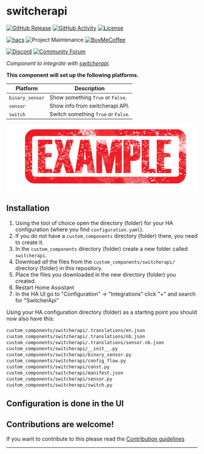 # switcherapi

[![GitHub Release][releases-shield]][releases]
[![GitHub Activity][commits-shield]][commits]
[![License][license-shield]](LICENSE)

[![hacs][hacsbadge]][hacs]
![Project Maintenance][maintenance-shield]
[![BuyMeCoffee][buymecoffeebadge]][buymecoffee]

[![Discord][discord-shield]][discord]
[![Community Forum][forum-shield]][forum]

_Component to integrate with [switcherapi][switcherapi]._

**This component will set up the following platforms.**

Platform | Description
-- | --
`binary_sensor` | Show something `True` or `False`.
`sensor` | Show info from switcherapi API.
`switch` | Switch something `True` or `False`.

![example][exampleimg]

## Installation

1. Using the tool of choice open the directory (folder) for your HA configuration (where you find `configuration.yaml`).
2. If you do not have a `custom_components` directory (folder) there, you need to create it.
3. In the `custom_components` directory (folder) create a new folder called `switcherapi`.
4. Download _all_ the files from the `custom_components/switcherapi/` directory (folder) in this repository.
5. Place the files you downloaded in the new directory (folder) you created.
6. Restart Home Assistant
7. In the HA UI go to "Configuration" -> "Integrations" click "+" and search for "SwitcherApi"

Using your HA configuration directory (folder) as a starting point you should now also have this:

```text
custom_components/switcherapi/.translations/en.json
custom_components/switcherapi/.translations/nb.json
custom_components/switcherapi/.translations/sensor.nb.json
custom_components/switcherapi/__init__.py
custom_components/switcherapi/binary_sensor.py
custom_components/switcherapi/config_flow.py
custom_components/switcherapi/const.py
custom_components/switcherapi/manifest.json
custom_components/switcherapi/sensor.py
custom_components/switcherapi/switch.py
```

## Configuration is done in the UI

<!---->

## Contributions are welcome!

If you want to contribute to this please read the [Contribution guidelines](CONTRIBUTING.md)

***

[switcherapi]: https://github.com/custom-components/switcherapi
[buymecoffee]: https://www.buymeacoffee.com/ludeeus
[buymecoffeebadge]: https://img.shields.io/badge/buy%20me%20a%20coffee-donate-yellow.svg?style=for-the-badge
[commits-shield]: https://img.shields.io/github/commit-activity/y/custom-components/switcherapi.svg?style=for-the-badge
[commits]: https://github.com/custom-components/switcherapi/commits/master
[hacs]: https://github.com/custom-components/hacs
[hacsbadge]: https://img.shields.io/badge/HACS-Custom-orange.svg?style=for-the-badge
[discord]: https://discord.gg/Qa5fW2R
[discord-shield]: https://img.shields.io/discord/330944238910963714.svg?style=for-the-badge
[exampleimg]: example.png
[forum-shield]: https://img.shields.io/badge/community-forum-brightgreen.svg?style=for-the-badge
[forum]: https://community.home-assistant.io/
[license-shield]: https://img.shields.io/github/license/custom-components/switcherapi.svg?style=for-the-badge
[maintenance-shield]: https://img.shields.io/badge/maintainer-Joakim%20Sørensen%20%40ludeeus-blue.svg?style=for-the-badge
[releases-shield]: https://img.shields.io/github/release/custom-components/switcherapi.svg?style=for-the-badge
[releases]: https://github.com/custom-components/switcherapi/releases
